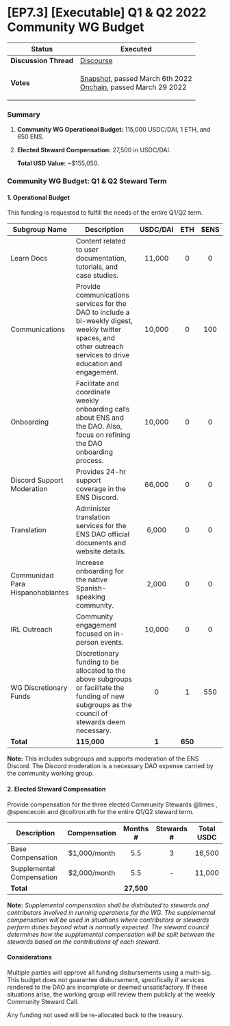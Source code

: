 # \[EP7.3] \[Executable] Q1 & Q2 2022 Community WG Budget

| **Status**            | Executed                                                                                                                                                                                                                                                                                                                                                                                        |
| --------------------- | ----------------------------------------------------------------------------------------------------------------------------------------------------------------------------------------------------------------------------------------------------------------------------------------------------------------------------------------------------------------------------------------------- |
| **Discussion Thread** | [Discourse](https://discuss.ens.domains/t/ep-7-3-executable-q1-q2-2022-community-working-group-budget-request/11046/5)                                                                                                                                                                                                                                                                          |
| **Votes**             | <p><a href="https://snapshot.org/#/ens.eth/proposal/0x29040b3196c4d7109fdb7b55b8bfd5e85dd074d3cb22266e0d94cc42cfad1eb2">Snapshot</a>, passed March 6th 2022<br><a href="https://www.withtally.com/governance/eip155:1:0x323A76393544d5ecca80cd6ef2A560C6a395b7E3/proposal/115615865324623814833258987703837575663427750121726187103053182962864855260310">Onchain</a>, passed March 29 2022</p> |

### Summary

1. **Community WG Operational Budget:** 115,000 USDC/DAI, 1 ETH, and 650 ENS.
2.  **Elected Steward Compensation:** 27,500 in USDC/DAI.

    **Total USD Value:** \~$155,050.

### Community WG Budget: Q1 & Q2 Steward Term

#### 1. Operational Budget

This funding is requested to fulfill the needs of the entire Q1/Q2 term.

| Subgroup Name                    | Description                                                                                                                                                      | USDC/DAI |   ETH   | $ENS |
| -------------------------------- | ---------------------------------------------------------------------------------------------------------------------------------------------------------------- | :------: | :-----: | :--: |
| Learn Docs                       | Content related to user documentation, tutorials, and case studies.                                                                                              |  11,000  |    0    |   0  |
| Communications                   | Provide communications services for the DAO to include a bi-weekly digest, weekly twitter spaces, and other outreach services to drive education and engagement. |  10,000  |    0    |  100 |
| Onboarding                       | Facilitate and coordinate weekly onboarding calls about ENS and the DAO. Also, focus on refining the DAO onboarding process.                                     |  10,000  |    0    |   0  |
| Discord Support Moderation       | Provides 24-hr support coverage in the ENS Discord.                                                                                                              |  66,000  |    0    |   0  |
| Translation                      | Administer translation services for the ENS DAO official documents and website details.                                                                          |   6,000  |    0    |   0  |
| Communidad Para Hispanohablantes | Increase onboarding for the native Spanish-speaking community.                                                                                                   |   2,000  |    0    |   0  |
| IRL Outreach                     | Community engagement focused on in-person events.                                                                                                                |  10,000  |    0    |   0  |
| WG Discretionary Funds           | Discretionary funding to be allocated to the above subgroups or facilitate the funding of new subgroups as the council of stewards deem necessary.               |     0    |    1    |  550 |
| **Total**                        | **115,000**                                                                                                                                                      |   **1**  | **650** |      |

**Note:** This includes subgroups and supports moderation of the ENS Discord. The Discord moderation is a necessary DAO expense carried by the community working group.

#### 2. Elected Steward Compensation

Provide compensation for the three elected Community Stewards @limes , @spencecoin and @coltron.eth for the entire Q1/Q2 steward term.

| Description               | Compensation |  Months #  | Stewards # | Total USDC |
| ------------------------- | :----------: | :--------: | :--------: | :--------: |
| Base Compensation         | $1,000/month |     5.5    |      3     |   16,500   |
| Supplemental Compensation | $2,000/month |     5.5    |      -     |   11,000   |
| **Total**                 |              | **27,500** |            |            |

**Note:** _Supplemental compensation shall be distributed to stewards and contributors involved in running operations for the WG. The supplemental compensation will be used in situations where contributors or stewards perform duties beyond what is normally expected. The steward council determines how the supplemental compensation will be split between the stewards based on the contributions of each steward._

#### Considerations

Multiple parties will approve all funding disbursements using a multi-sig. This budget does not guarantee disbursement, specifically if services rendered to the DAO are incomplete or deemed unsatisfactory. If these situations arise, the working group will review them publicly at the weekly Community Steward Call.

Any funding not used will be re-allocated back to the treasury.

